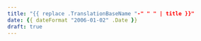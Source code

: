 ```yaml
---
title: "{{ replace .TranslationBaseName "-" " " | title }}"
date: {{ dateFormat "2006-01-02" .Date }}
draft: true
---
```

